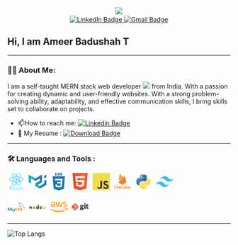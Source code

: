 <div id="header" align="center">
  <img src="https://media.giphy.com/media/gjrYDwbjnK8x36xZIO/giphy.gif" width="100"/>
</div>
<div id="badges" align="center">
  <a href="https://www.linkedin.com/in/ameerbadushaht/">
    <img src="https://img.shields.io/badge/LinkedIn-blue?style=for-the-badge&logo=linkedin&logoColor=white" alt="LinkedIn Badge"/>
  </a>
<!--   <a href="your-youtube-URL">
    <img src="https://img.shields.io/badge/YouTube-red?style=for-the-badge&logo=youtube&logoColor=white" alt="Youtube Badge"/>
  </a> -->
  <a href="ameerbadushat123@gmail.com">
    <img src="https://img.shields.io/badge/Gmail-red?style=for-the-badge&logo=gmail&logoColor=red" alt="Gmail Badge"/>
  </a>
</div>
<!-- <img src="https://komarev.com/ghpvc/?username=ameerbadushaht&style=flat-square&color=blue" alt=""/> -->

## Hi, I am Ameer Badushah T
---
### 👨‍💻 About Me:

I am a self-taught MERN stack web developer <img src="https://media.giphy.com/media/WUlplcMpOCEmTGBtBW/giphy.gif" width="30"> from India. With a passion for creating dynamic and user-friendly websites. With a strong problem-solving ability, adaptability, and effective communication skills, I bring skills set to collaborate on projects.

- :mailbox:How to reach me: [![Linkedin Badge](https://img.shields.io/badge/-ameerbadushaht-blue?style=flat&logo=Linkedin&logoColor=white)](https://www.linkedin.com/in/ameerbadushaht/)
- 📄 My Resume : <a href="https://drive.google.com/file/d/1pEf66XqpT5WuEgIUn9KtwrMDvt-s31qJ/view?usp=sharing">
    <img src="https://img.shields.io/badge/Download-blue?style=for-the-badge&logo=download&logoColor=white" alt="Download Badge"/>
  </a>
 ---
 ### :hammer_and_wrench: Languages and Tools :
 <div>
  <img src="https://github.com/devicons/devicon/blob/master/icons/react/react-original-wordmark.svg" title="React" alt="React" width="40" height="40"/>&nbsp;
  <img src="https://github.com/devicons/devicon/blob/master/icons/materialui/materialui-original.svg" title="Material UI" alt="Material UI" width="40" height="40"/>&nbsp;
  <img src="https://github.com/devicons/devicon/blob/master/icons/css3/css3-plain-wordmark.svg"  title="CSS3" alt="CSS" width="40" height="40"/>&nbsp;
  <img src="https://github.com/devicons/devicon/blob/master/icons/html5/html5-original.svg" title="HTML5" alt="HTML" width="40" height="40"/>&nbsp;
  <img src="https://github.com/devicons/devicon/blob/master/icons/javascript/javascript-original.svg" title="JavaScript" alt="JavaScript" width="40" height="40"/>&nbsp;
  <img src="https://github.com/devicons/devicon/blob/master/icons/firebase/firebase-plain-wordmark.svg" title="Firebase" alt="Firebase" width="40" height="40"/>&nbsp;
   <img src="https://github.com/devicons/devicon/blob/master/icons/python/python-original.svg" title="Python" alt="Python" width="40" height="40"/>&nbsp;
  <img src="https://github.com/devicons/devicon/blob/master/icons/tailwindcss/tailwindcss-plain.svg" title="Tailwind" alt="Tailwind" width="40" height="40"/>&nbsp;

  <img src="https://github.com/devicons/devicon/blob/master/icons/mysql/mysql-original-wordmark.svg" title="MySQL"  alt="MySQL" width="40" height="40"/>&nbsp;
  <img src="https://github.com/devicons/devicon/blob/master/icons/nodejs/nodejs-original-wordmark.svg" title="NodeJS" alt="NodeJS" width="40" height="40"/>&nbsp;
  <img src="https://github.com/devicons/devicon/blob/master/icons/amazonwebservices/amazonwebservices-plain-wordmark.svg" title="AWS" alt="AWS" width="40" height="40"/>&nbsp;
  <img src="https://github.com/devicons/devicon/blob/master/icons/git/git-original-wordmark.svg" title="Git" alt="Git" width="40" height="40"/>
</div>

---

![Top Langs](https://github-readme-stats.vercel.app/api/top-langs/?username=ameerbadushaht&langs_count=8) 

